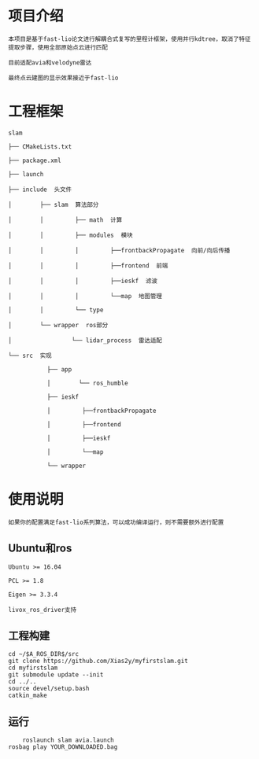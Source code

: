 # 项目介绍
	本项目是基于fast-lio论文进行解耦合式复写的里程计框架，使用并行kdtree，取消了特征提取步骤，使用全部原始点云进行匹配
 
 	目前适配avia和velodyne雷达
 
 	最终点云建图的显示效果接近于fast-lio
  
# 工程框架
	slam

	├── CMakeLists.txt
 
 	├── package.xml
 
	├── launch
 
	├── include  头文件
 
 	│        ├── slam  算法部分
 
 	│        │         ├── math  计算
 
 	│        │         ├── modules  模块
 
 	│        │         │         ├──frontbackPropagate  向前/向后传播
 
 	│        │         │         ├──frontend  前端
 
 	│        │         │         ├──ieskf  滤波

 	│        │         │         └──map  地图管理
 
 	│        │         └── type
 
 	│        └── wrapper  ros部分
 
 	│                 └── lidar_process  雷达适配
 
 	└── src  实现
 
               ├── app
     
               │        └── ros_humble
     
               ├── ieskf
     
               │         ├──frontbackPropagate
               
               │         ├──frontend
          
               │         ├──ieskf
     
               │         └──map
     
               └── wrapper
	       
# 使用说明
	如果你的配置满足fast-lio系列算法，可以成功编译运行，则不需要额外进行配置

## Ubuntu和ros
	Ubuntu >= 16.04
 
 	PCL >= 1.8

  	Eigen >= 3.3.4

   	livox_ros_driver支持
## 工程构建
   	cd ~/$A_ROS_DIR$/src
  	git clone https://github.com/Xias2y/myfirstslam.git
 	cd myfirstslam
 	git submodule update --init
  	cd ../..
  	source devel/setup.bash
  	catkin_make
   	 
## 运行
        roslaunch slam avia.launch
   	rosbag play YOUR_DOWNLOADED.bag


